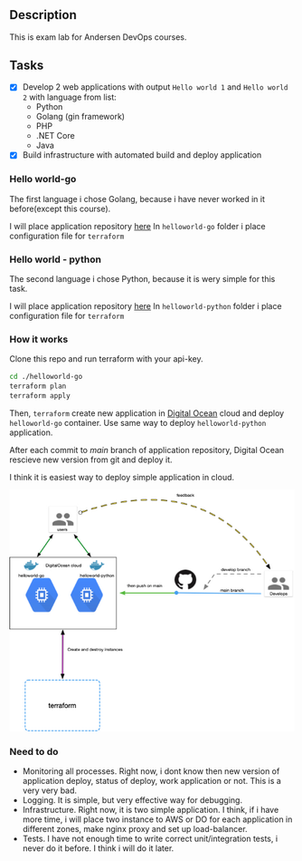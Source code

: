 #

## Description

This is exam lab for Andersen DevOps courses.

## Tasks

- [x] Develop 2 web applications with output ```Hello world 1``` and ```Hello world 2``` with language from list:
  - Python
  - Golang (gin framework)
  - PHP
  - .NET Core
  - Java
- [x] Build infrastructure with automated build and deploy application

### Hello world-go

The first language i chose Golang, because i have never worked in it before(except this course).

I will place application repository [here](https://github.com/AnnoX4uk/helloworld-go)
In ```helloworld-go``` folder i place configuration file for ```terraform```

### Hello world - python

The second language i chose Python, because it is wery simple for this task.

I will place application repository [here](https://github.com/AnnoX4uk/helloworld-python)
In ```helloworld-python``` folder i place configuration file for ```terraform```

### How it works

Clone this repo and run terraform with your api-key.

```sh
cd ./helloworld-go 
terraform plan
terraform apply
```

Then, ```terraform``` create new application in [Digital Ocean](http://digitalocean.com) cloud and deploy ```helloworld-go``` container. Use same way to deploy ```helloworld-python``` application.

After each commit to *main* branch of application repository, Digital Ocean rescieve new version from git and deploy it.

I think it is easiest way to deploy simple application in cloud.

![diagram1](/exam/media/diagram1.jpg)

### Need to do

- Monitoring all processes. Right now, i dont know then new version of application deploy, status of deploy, work application or not. This is a very very bad.
- Logging. It is simple, but very effective way for debugging.
- Infrastructure. Right now, it is two simple application. I think, if i have more time, i will place two instance to AWS or DO for each application in different zones, make nginx proxy and set up load-balancer.
- Tests. I have not enough time to write correct unit/integration tests, i never do it before. I think i will do it later.
